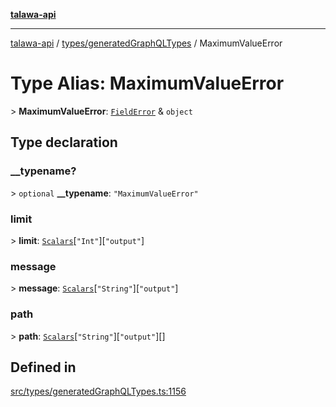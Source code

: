 [**talawa-api**](../../../README.md)

***

[talawa-api](../../../modules.md) / [types/generatedGraphQLTypes](../README.md) / MaximumValueError

# Type Alias: MaximumValueError

\> **MaximumValueError**: [`FieldError`](FieldError.md) & `object`

## Type declaration

### \_\_typename?

\> `optional` **\_\_typename**: `"MaximumValueError"`

### limit

\> **limit**: [`Scalars`](Scalars.md)\[`"Int"`\]\[`"output"`\]

### message

\> **message**: [`Scalars`](Scalars.md)\[`"String"`\]\[`"output"`\]

### path

\> **path**: [`Scalars`](Scalars.md)\[`"String"`\]\[`"output"`\][]

## Defined in

[src/types/generatedGraphQLTypes.ts:1156](https://github.com/PalisadoesFoundation/talawa-api/blob/6bd0fecc1032af2aa70d925c85724d9fec2350f9/src/types/generatedGraphQLTypes.ts#L1156)
